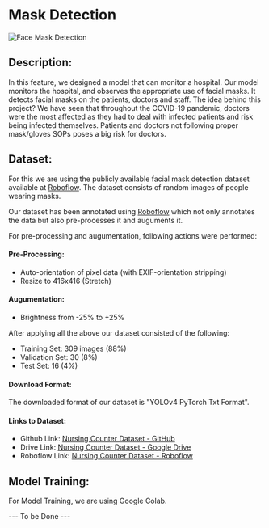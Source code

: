 # Mask Detection

![Face Mask Detection](https://github.com/HxnDev/HospitalAid/blob/main/Mask%20Detection/mask-detection-sample.jpg)

## Description:
In this feature, we designed a model that can monitor a hospital. Our model monitors the hospital, and observes the appropriate use of facial masks. It detects facial masks on the patients, doctors and staff. The idea behind this project? We have seen that throughout the COVID-19 pandemic, doctors were the most affected as they had to deal with infected patients and risk being infected themselves. Patients and doctors not following proper mask/gloves SOPs poses a big risk for doctors. 

## Dataset:
For this we are using the publicly available facial mask detection dataset available at [Roboflow](https://roboflow.com/). The dataset consists of random images of people wearing masks.

Our dataset has been annotated using [Roboflow](https://roboflow.com/) which not only annotates the data but also pre-processes it and auguments it. 

For pre-processing and augumentation, following actions were performed:

#### Pre-Processing:
- Auto-orientation of pixel data (with EXIF-orientation stripping)
- Resize to 416x416 (Stretch)
#### Augumentation:
- Brightness from -25% to +25%

After applying all the above our dataset consisted of the following:
- Training Set: 309 images (88%)
- Validation Set: 30 (8%)
- Test Set: 16 (4%)

#### Download Format:
The downloaded format of our dataset is "YOLOv4 PyTorch Txt Format".

#### Links to Dataset:
- Github Link: [Nursing Counter Dataset - GitHub](https://github.com/HxnDev/HospitalAid/tree/main/Mask%20Detection/data) 
- Drive Link: [Nursing Counter Dataset - Google Drive](https://drive.google.com/drive/u/1/folders/1SupIglExrGNMHuxGgx121KPteIBTHzNm)
- Roboflow Link: [Nursing Counter Dataset - Roboflow](https://app.roboflow.com/hassan-shahzad/mask-wearing-fgz3o/overview)


## Model Training:
For Model Training, we are using Google Colab.

--- To be Done ---
